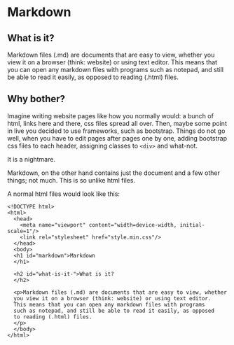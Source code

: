 Markdown
========

What is it?
-----------

Markdown files (.md) are documents that are easy to view, whether
you view it on a browser (think: website) or using text editor.
This means that you can open any markdown files with programs
such as notepad, and still be able to read it easily, as opposed
to reading (.html) files.

Why bother?
-----------

Imagine writing website pages like how you normally would: a bunch of
html, links here and there, css files spread all over. Then, maybe some
point in live you decided to use frameworks, such as bootstrap. Things
do not go well, when you have to edit pages after pages one by one, adding
bootstrap css files to each header, assigning classes to `<div>` and what-not.

It is a nightmare.

Markdown, on the other hand contains just the document and a few other things;
not much. This is so unlike html files.

A normal html files would look like this:

```
<!DOCTYPE html>
<html>
  <head>
    <meta name="viewport" content="width=device-width, initial-scale=1"/>
    <link rel="stylesheet" href="style.min.css"/>
  </head>
  <body>
  <h1 id="markdown">Markdown
  </h1>

  <h2 id="what-is-it-">What is it?
  </h2>

  <p>Markdown files (.md) are documents that are easy to view, whether
  you view it on a browser (think: website) or using text editor.
  This means that you can open any markdown files with programs
  such as notepad, and still be able to read it easily, as opposed
  to reading (.html) files.
  </p>
  </body>
</html>
```